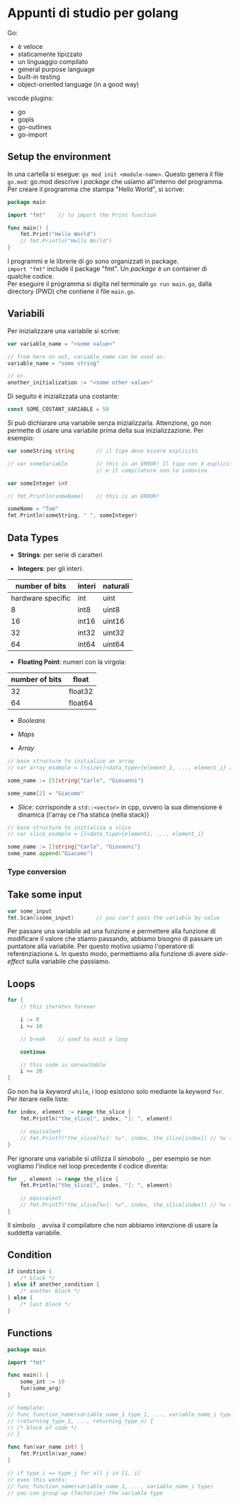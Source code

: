 # Appunti di studio per golang

Go:

- è veloce
- staticamente tipizzato
- un linguaggio compilato
- general purpose language
- built-in testing
- object-oriented language (in a good way)

vscode plugins:
- go
- gopls
- go-outlines
- go-import

## Setup the environment

In una cartella si esegue: ``go mod init <module-name>``.
Questo genera il file ``go.mod``: go.mod descrive i _package_ che usiamo
all'interno del programma. Per creare il programma che stampa "Hello World", si
scrive:

```go
package main

import "fmt"    // to import the Print function

func main() {
    fmt.Print("Hello World")
    // fmt.Println("Hello World")
}
```

I programmi e le librerie di go sono organizzati in package.  
``import "fmt"`` include il package "fmt". Un *package* è un container di 
qualche codice.  
Per eseguire il programma si digita nel terminale ``go run main.go``, dalla
directory (PWD) che contiene il file ``main.go``.

## Variabili

Per inizializzare una variabile si scrive:

```go
var variable_name = "<some value>"

// from here on out, variable_name can be used as:
variable_name = "some string"

// or
another_initialization := "<some other value>"
```

Di seguito è inizializzata una costante:
```go
const SOME_COSTANT_VARIABLE = 50
```

Si può dichiarare una variabile senza inizializzarla. Attenzione, go non
permette di usare una variabile prima della sua inizializzazione. Per esempio:

```go
var someString string       // il tipo deve essere esplicito

// var someVariable         // this is an ERROR! Il tipo non è esplicito 
                            // e il compilatore non lo indovina

var someInteger int

// fmt.Println(someName)    // this is an ERROR!

someName = "Tom"
fmt.Println(someString, " ", someInteger)
```

## Data Types

- __Strings__: per serie di caratteri

- __Integers__: per gli interi:

| number of bits    | interi    | naturali  |
| ---               | ---       | ---       |
| hardware specific | int       | uint      |
| 8                 | int8      | uint8     |
| 16                | int16     | uint16    |
| 32                | int32     | uint32    |
| 64                | int64     | uint64    |

- __Floating Point__: numeri con la virgola:

| number of bits    | float     |
| ---               | ---       |
| 32                | float32   |
| 64                | float64   |

- *Booleans*

- *Maps*

- *Array*

```go
// base structure to initialize an array
// var array_example = [<size>]<data_type>{element_1, ..., element_i} // i < size

some_name := [5]string{"Carlo", "Giovanni"}

some_name[2] = "Giacomo"
```

- *Slice*: corrisponde a ``std::<vector>`` in cpp, ovvero la sua dimensione è
  dinamica (l'array ce l'ha statica (nella stack))

```go
// base structure to initializa a slice
// var slice_example = []<data_tipe>{element1, ..., element_i}

some_name := []string{"Carlo", "Giovanni"}
some_name.append("Giacomo")
```


### Type conversion



## Take some input

```go
var some_input
fmt.Scan(&some_input)       // you can't pass the variable by value
```

Per passare una variabile ad una funzione e permettere alla funzione di
modificare il valore che stiamo passando, abbiamo bisogno di passare un puntatore
alla variabile. Per questo motivo usiamo l'operatore di referenziazione ``&``.
In questo modo, permettiamo alla funzione di avere _side-effect_ sulla variabile
che passiamo.

## Loops

```go
for {
    // this iterates forever

    i := 0
    i += 10

    // break    // used to exit a loop

    continue

    // this code is unreachable
    i += 20
}
```

Go non ha la _keyword_ ``while``, i loop esistono solo mediante la _keyword_
``for``. Per iterare nelle liste:

```go
for index, element := range the_slice {
    fmt.Println("the_slice[", index, "]: ", element)

    // equivalent
    // fmt.Printf("the_slice[%v]: %v", index, the_slice[index]) // %v stands for "value"
}
```
<!-- ``string``: package per lavorare con le string -->

Per ignorare una variabile si utilizza il simobolo ``_``, per esempio se non
vogliamo l'indice nel loop precedente il codice diventa:

```go
for _, element := range the_slice {
    fmt.Println("the_slice[", index, "]: ", element)

    // equivalent
    // fmt.Printf("the_slice[%v]: %v", index, the_slice[index]) // %v stands for "value"
}
```

Il simbolo ``_`` avvisa il compilatore che non abbiamo intenzione di usare la
suddetta variabile.

## Condition

```go
if condition { 
    /* block */ 
} else if another_condition { 
    /* another block */ 
} else { 
    /* last block */ 
}
```

## Functions

```go
package main

import "fmt"

func main() {
    some_int := 10
    fun(some_arg)
}

// template:
// func function_name(variable_name_1 type_1, ..., variable_name_i type_i)
// (returning_type_1, ..., returning_type_n) {
// /* block of code */
// }

func fun(var_name int) {
    fmt.Println(var_name)
}

// if type_i == type_j for all j in [1, i]
// even this works:
// func function_name(variable_name_1, ..., variable_name_i type)
// you can group up (factorize) the variable type
